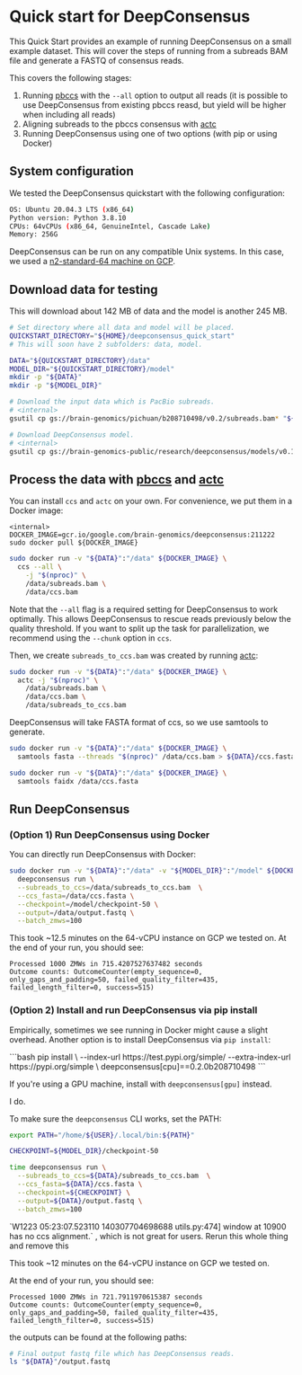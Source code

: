 # Quick start for DeepConsensus

This Quick Start provides an example of running DeepConsensus on a small example
dataset. This will cover the steps of running from a subreads BAM file and
generate a FASTQ of consensus reads.

This covers the following stages:
1. Running [pbccs] with the `--all` option to output all reads (it is possible
   to use DeepConsensus from existing pbccs reasd, but yield will be higher when
   including all reads)
2. Aligning subreads to the pbccs consensus with [actc]
3. Running DeepConsensus using one of two options (with pip or using Docker)

## System configuration

We tested the DeepConsensus quickstart with the following configuration:

```bash
OS: Ubuntu 20.04.3 LTS (x86_64)
Python version: Python 3.8.10
CPUs: 64vCPUs (x86_64, GenuineIntel, Cascade Lake)
Memory: 256G
```

DeepConsensus can be run on any compatible Unix systems. In this case, we used a
[n2-standard-64 machine on GCP](https://cloud.google.com/compute/docs/general-purpose-machines#n2_machines).

## Download data for testing

This will download about 142 MB of data and the model is another 245 MB.

```bash
# Set directory where all data and model will be placed.
QUICKSTART_DIRECTORY="${HOME}/deepconsensus_quick_start"
# This will soon have 2 subfolders: data, model.

DATA="${QUICKSTART_DIRECTORY}/data"
MODEL_DIR="${QUICKSTART_DIRECTORY}/model"
mkdir -p "${DATA}"
mkdir -p "${MODEL_DIR}"

# Download the input data which is PacBio subreads.
# <internal>
gsutil cp gs://brain-genomics/pichuan/b208710498/v0.2/subreads.bam* "${DATA}"/

# Download DeepConsensus model.
# <internal>
gsutil cp gs://brain-genomics-public/research/deepconsensus/models/v0.1/* "${MODEL_DIR}"/
```

## Process the data with [pbccs] and [actc]

You can install `ccs` and `actc` on your own. For convenience, we put them in
a Docker image:

```
<internal>
DOCKER_IMAGE=gcr.io/google.com/brain-genomics/deepconsensus:211222
sudo docker pull ${DOCKER_IMAGE}
```

<internal>

```bash
sudo docker run -v "${DATA}":"/data" ${DOCKER_IMAGE} \
  ccs --all \
    -j "$(nproc)" \
    /data/subreads.bam \
    /data/ccs.bam
```

Note that the `--all` flag is a required setting for DeepConsensus to work
optimally. This allows DeepConsensus to rescue reads previously below the
quality threshold.
If you want to split up the task for parallelization, we recommend using the
`--chunk` option in `ccs`.

Then, we create `subreads_to_ccs.bam` was created by running [actc]:

```bash
sudo docker run -v "${DATA}":"/data" ${DOCKER_IMAGE} \
  actc -j "$(nproc)" \
    /data/subreads.bam \
    /data/ccs.bam \
    /data/subreads_to_ccs.bam
```

DeepConsensus will take FASTA format of ccs, so we use samtools to generate.

```bash
sudo docker run -v "${DATA}":"/data" ${DOCKER_IMAGE} \
  samtools fasta --threads "$(nproc)" /data/ccs.bam > ${DATA}/ccs.fasta

sudo docker run -v "${DATA}":"/data" ${DOCKER_IMAGE} \
  samtools faidx /data/ccs.fasta
```

## Run DeepConsensus

### (Option 1) Run DeepConsensus using Docker

You can directly run DeepConsensus with Docker:

```bash
sudo docker run -v "${DATA}":"/data" -v "${MODEL_DIR}":"/model" ${DOCKER_IMAGE} \
  deepconsensus run \
  --subreads_to_ccs=/data/subreads_to_ccs.bam  \
  --ccs_fasta=/data/ccs.fasta \
  --checkpoint=/model/checkpoint-50 \
  --output=/data/output.fastq \
  --batch_zmws=100
```

This took ~12.5 minutes on the 64-vCPU instance on GCP we tested on.
At the end of your run, you should see:

```
Processed 1000 ZMWs in 715.4207527637482 seconds
Outcome counts: OutcomeCounter(empty_sequence=0, only_gaps_and_padding=50, failed_quality_filter=435, failed_length_filter=0, success=515)
```

### (Option 2) Install and run DeepConsensus via pip install

Empirically, sometimes we see running in Docker might cause a slight overhead.
Another option is to install DeepConsensus via `pip install`:

<internal>
```bash
pip install \
  --index-url https://test.pypi.org/simple/ --extra-index-url https://pypi.org/simple \
  deepconsensus[cpu]==0.2.0b208710498
```

If you're using a GPU machine, install with `deepconsensus[gpu]` instead.

<internal>
I do.

To make sure the `deepconsensus` CLI works, set the PATH:

```bash
export PATH="/home/${USER}/.local/bin:${PATH}"
```

```bash
CHECKPOINT=${MODEL_DIR}/checkpoint-50

time deepconsensus run \
  --subreads_to_ccs=${DATA}/subreads_to_ccs.bam  \
  --ccs_fasta=${DATA}/ccs.fasta \
  --checkpoint=${CHECKPOINT} \
  --output=${DATA}/output.fastq \
  --batch_zmws=100
```

<internal>
`W1223 05:23:07.523110 140307704698688 utils.py:474] window at 10900 has no ccs alignment.`
, which is not great for users. Rerun this whole thing and remove
this <internal>

This took ~12 minutes on the 64-vCPU instance on GCP we tested on.

At the end of your run, you should see:
```
Processed 1000 ZMWs in 721.7911970615387 seconds
Outcome counts: OutcomeCounter(empty_sequence=0, only_gaps_and_padding=50, failed_quality_filter=435, failed_length_filter=0, success=515)
```
the outputs can be found at the following paths:

```bash
# Final output fastq file which has DeepConsensus reads.
ls "${DATA}"/output.fastq
```

[pbccs]: https://github.com/PacificBiosciences/ccs
[actc]: https://github.com/PacificBiosciences/align-clr-to-ccs

